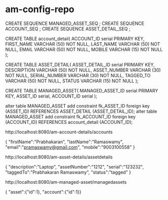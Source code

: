 # am-config-repo
CREATE SEQUENCE MANAGED_ASSET_SEQ ;
CREATE SEQUENCE ACCOUNT_SEQ ;
CREATE SEQUENCE ASSET_DETAIL_SEQ ;


CREATE TABLE account_detail(
   ACCOUNT_ID serial PRIMARY KEY,
   FIRST_NAME VARCHAR (50) NOT NULL,
   LAST_NAME VARCHAR (50) NOT NULL,
   EMAIL VARCHAR (50) NOT NULL,
   MOBILE VARCHAR (15) NOT NULL
);

CREATE TABLE ASSET_DETAIL(
   ASSET_DETAIL_ID serial PRIMARY KEY,
   DESCRIPTION VARCHAR (50) NOT NULL,
   ASSET_NUMBER VARCHAR (30) NOT NULL,
   SERIAL_NUMBER VARCHAR (30) NOT NULL,
   TAGGED_TO VARCHAR (50) NOT NULL,
   STATUS VARCHAR (15) NOT NULL
);


CREATE TABLE MANAGED_ASSET(
   MANAGED_ASSET_ID serial PRIMARY KEY,
   ASSET_ID serial,
   ACCOUNT_ID serial
);

alter table MANAGED_ASSET  add constraint fk_ASSET_ID foreign key (ASSET_ID) REFERENCES ASSET_DETAIL (ASSET_DETAIL_ID);
alter table MANAGED_ASSET  add constraint fk_ACCOUNT_ID foreign key (ACCOUNT_ID) REFERENCES account_detail (ACCOUNT_ID);

http://localhost:8080/am-account-details/accounts

{
	"firstName":"Prabhakaran",
	"lastName":"Ramaswamy",
	"email":"pramaswamy@gmail.com",
	"mobile":"9003100558"
}


http://localhost:8080/am-asset-details/assetdetails

{
	"description":"Laptop",
	"assetNumber":"1212",
	"serial":"123232",
	"taggedTo":"Prabhakaran Ramaswamy",
	"status":"tagged"
}


http://localhost:8080/am-managed-asset/managedassets

{ "asset":{"id":1}, "account":{"id":1}}


